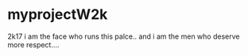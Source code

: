 # myprojectW2k
2k17
i am the face who runs this palce..
and i am the men who deserve more respect....

